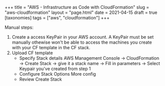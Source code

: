 +++
title = "AWS - Infrastructure as Code with CloudFormation"
slug = "aws-cloudformation"
layout = "page.html"
date = 2021-04-15
draft = true
[taxonomies]
tags = ["aws", "cloudformation"]
+++

Manual steps:
1. Create a access KeyPair in your AWS account. A KeyPair must be set manually othewise won't be able to access the machines you create with your CF template in the CF stack.
2. Upload CF template
	- Specify Stack details
	AWS Management Console -> CloudFormation -> Create Stack -> give it a stack name -> Fill in parameters -> Select Keypair you've created from step 1
	- Configure Stack Options
	More config
	- Review
	Create Stack
